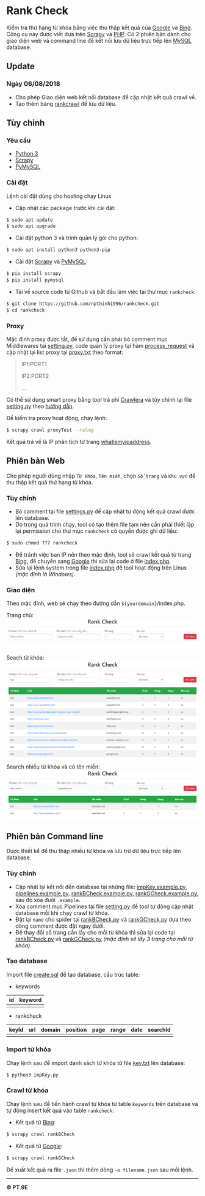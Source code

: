 # Rank Check
Kiểm tra thứ hạng từ khóa bằng việc thu thập kết quả của [Google](https://www.google.com) và [Bing](https://www.bing.com). Công cụ này được viết dựa trên [Scrapy](https://scrapy.org) và [PHP](http://www.php.net). Có 2 phiên bản dành cho giao diện web và command line để kết nối lưu dữ liệu trực tiếp lên [MySQL](https://www.mysql.com) database.

## Update
### Ngày 06/08/2018
- Cho phép Giao diện web kết nối database để cập nhật kết quả crawl về.
- Tạo thêm bảng [rankcrawl](https://github.com/npthinh1996/rankcheck/blob/dc7a323ed352fa06aaa7557be270856318bcb3ba/create.sql#L27) để lưu dữ liệu.

## Tùy chỉnh
### Yêu cầu
- [Python 3](https://www.python.org)
- [Scrapy](https://scrapy.org)
- [PyMySQL](https://pypi.org/project/PyMySQL)

### Cài đặt
Lệnh cài đặt dùng cho hosting chạy Linux
- Cập nhật các package trước khi cài đặt:
```sh
$ sudo apt update
$ sudo apt upgrade
```
- Cài đặt python 3 và trình quản lý gói cho python:
```sh
$ sudo apt install python3 python3-pip
```
- Cài đặt [Scrapy](https://scrapy.org) và [PyMySQL](https://pypi.org/project/PyMySQL):
```sh
$ pip install scrapy
$ pip install pymysql
```
- Tải về source code từ Github và bắt đầu làm việc tại thư mục `rankcheck`:
```sh
$ git clone https://github.com/npthinh1996/rankcheck.git
$ cd rankcheck
```

### Proxy
Mặc định proxy được tắt, để sử dụng cần phải bỏ comment mục Middlewares tại [setting.py](https://github.com/npthinh1996/rankcheck/blob/14df0a686f3437913299765a85e1bacbe6acf18f/rankCheck/settings.py#L50), code quản lý proxy tại hàm [process_request](https://github.com/npthinh1996/rankcheck/blob/14df0a686f3437913299765a85e1bacbe6acf18f/rankCheck/middlewares.py#L71) và cập nhật lại list proxy tại [proxy.txt](https://github.com/npthinh1996/rankcheck/blob/master/proxy.txt) theo format:
>IP1:PORT1
>
>IP2:PORT2
>
>...

Có thể sử dụng smart proxy bằng tool trả phí [Crawlera](https://scrapinghub.com/crawlera) và tùy chỉnh lại file [setting.py](https://github.com/npthinh1996/rankcheck/blob/master/rankCheck/settings.py) theo [hướng dẫn](https://support.scrapinghub.com/support/solutions/articles/22000188399-using-crawlera-with-scrapy).

Để kiểm tra proxy hoạt động, chạy lệnh:
```sh
$ scrapy crawl proxyTest --nolog
```
Kết quả trả về là IP phân tích từ trang [whatismyipaddress](https://whatismyipaddress.com).

## Phiên bản Web
Cho phép người dùng nhập `Từ khóa`, `Tên miền`, chọn `Số trang` và `Khu vực` để thu thập kết quả thứ hạng từ khóa.

### Tùy chỉnh
- Bỏ comment tại file [settings.py](https://github.com/npthinh1996/rankcheck/blob/dc7a323ed352fa06aaa7557be270856318bcb3ba/rankCheck/settings.py#L69) để cập nhật tự động kết quả crawl được lên database.
- Do trong quá trình chạy, tool có tạo thêm file tạm nên cần phải thiết lập lại permission cho thư mục `rankcheck` có quyền được ghi dữ liệu:
```sh
$ sudo chmod 777 rankcheck
```
- Để tránh việc ban IP nên theo mặc định, tool sẽ crawl kết quả từ trang [Bing](https://www.bing.com), để chuyển sang [Google](https://www.google.com) thì sửa lại code ở file [index.php](https://github.com/npthinh1996/rankcheck/blob/14df0a686f3437913299765a85e1bacbe6acf18f/index.php#L76).
- Sửa lại lệnh system trong file [index.php](https://github.com/npthinh1996/rankcheck/blob/14df0a686f3437913299765a85e1bacbe6acf18f/index.php#L103) để tool hoạt động trên Linux *(mặc định là Windows)*.

### Giao diện
Theo mặc định, web sẽ chạy theo đường dẫn `${yourdomain}`/index.php.

Trang chủ:
![home.png](images/home.png)

Seach từ khóa:
![search.png](images/search.png)

Search nhiều từ khóa và có tên miền:
![mulsearch.png](images/mulsearch.png)

## Phiên bản Command line
Được thiết kể để thu thập nhiều từ khóa và lưu trữ dữ liệu trực tiếp lên database.

### Tùy chỉnh
- Cập nhật lại kết nối đến database tại những file: [impKey.example.py](https://github.com/npthinh1996/rankcheck/blob/14df0a686f3437913299765a85e1bacbe6acf18f/impKey.example.py#L6), [pipelines.example.py](https://github.com/npthinh1996/rankcheck/blob/14df0a686f3437913299765a85e1bacbe6acf18f/rankCheck/pipelines.example.py#L14), [rankBCheck.example.py](https://github.com/npthinh1996/rankcheck/blob/14df0a686f3437913299765a85e1bacbe6acf18f/rankCheck/spiders/rankBCheck.example.py#L15), [rankGCheck.example.py](https://github.com/npthinh1996/rankcheck/blob/14df0a686f3437913299765a85e1bacbe6acf18f/rankCheck/spiders/rankGCheck.example.py#L13), sau đó xóa đuôi `.example`.
- Xóa comment mục Pipelines tại file [setting.py](https://github.com/npthinh1996/rankcheck/blob/d5636648b7e1c892464998e589bd110f88f9874e/rankCheck/settings.py#L68) để tool tự động cập nhật database mỗi khi chạy crawl từ khóa.
- Đặt lại `name` cho spider tại [rankBCheck.py](https://github.com/npthinh1996/rankcheck/blob/14df0a686f3437913299765a85e1bacbe6acf18f/rankCheck/spiders/rankBCheck.example.py#L11) và [rankGCheck.py](https://github.com/npthinh1996/rankcheck/blob/14df0a686f3437913299765a85e1bacbe6acf18f/rankCheck/spiders/rankGCheck.example.py#L9) dựa theo dòng comment được đặt ngay dưới.
- Để thay đổi số trang cần lấy cho mỗi từ khóa thì sửa lại code tại [rankBCheck.py](https://github.com/npthinh1996/rankcheck/blob/14df0a686f3437913299765a85e1bacbe6acf18f/rankCheck/spiders/rankBCheck.example.py#L50) và [rankGCheck.py](https://github.com/npthinh1996/rankcheck/blob/14df0a686f3437913299765a85e1bacbe6acf18f/rankCheck/spiders/rankGCheck.example.py#L50) *(mặc định sẽ lấy 3 trang cho mỗi từ khóa)*.

### Tạo database
Import file [create.sql](https://github.com/npthinh1996/rankcheck/blob/master/create.sql) để tạo database, cấu trúc table:
- keywords

| id | keyword |
| - | - |
| | |
- rankcheck

| keyId | url | domain | position | page | range | date | searchId |
| - | - | - | - | - | - | - | - |
| | | | | | | | |

### Import từ khóa
Chạy lệnh sau để import danh sách từ khóa từ file [key.txt](https://github.com/npthinh1996/rankcheck/blob/master/key.txt) lên database:
```sh
$ python3 impKey.py
```

### Crawl từ khóa
Chạy lệnh sau để tiến hành crawl từ khóa từ table `keywords` trên database và tự động insert kết quả vào table `rankcheck`:
- Kết quả từ [Bing](https://www.bing.com):
```sh
$ scrapy crawl rankBCheck
```
- Kết quả từ [Google](https://www.google.com):
```sh
$ scrapy crawl rankGCheck
```
Để xuất kết quả ra file `.json` thì thêm dòng `-o filename.json` sau mỗi lệnh.

<hr>
<b>© PT.9E</b>
